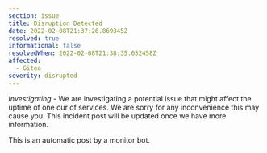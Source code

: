 ```yaml
---
section: issue
title: Disruption Detected
date: 2022-02-08T21:37:26.869345Z
resolved: true
informational: false
resolvedWhen: 2022-02-08T21:38:35.652458Z
affected:
  - Gitea
severity: disrupted
---
```

*Investigating* - We are investigating a potential issue that might affect the uptime of one our of services. We are sorry for any inconvenience this may cause you. This incident post will be updated once we have more information.

This is an automatic post by a monitor bot.
        